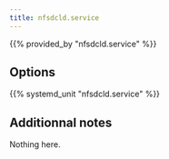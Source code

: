 ```yaml
---
title: nfsdcld.service
---
```


{{% provided_by "nfsdcld.service" %}}

## Options

{{% systemd_unit "nfsdcld.service" %}}

## Additionnal notes

Nothing here.